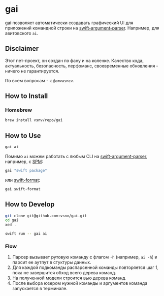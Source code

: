 # gai

gai позволяет автоматически создавать графический UI для приложений командной строки на [swift-argument-parser](https://github.com/apple/swift-argument-parser). Например, для авитовского `ai`.

## Disclaimer

Этот пет-проект, он создан по фану и на коленке. Качество кода, актуальность, безопасность, перфоманс, своевременные обновления - ничего не гарантируется.

По всем вопросам - к `@amvasnev`.

## How to Install

### Homebrew

``` Bash
brew install vsnv/repo/gai
```

## How to Use

``` Bash
gai ai
```

Помимо `ai` можем работать с любым CLI на [swift-argument-parser](https://github.com/apple/swift-argument-parser), например, с [SPM](https://github.com/apple/swift-package-manager/):

``` Bash
gai "swift package"
```

или [swift-format](https://github.com/apple/swift-format/):

``` Bash
gai swift-format
```

## How to Develop

``` Bash
git clone git@github.com:vsnv/gai.git
cd gai
xed .
```

``` Bash
swift run -- gai ai
```

### Flow

1. Парсер вызывает рутовую команду с флагом `-h` (например, `ai -h`) и парсит ее аутпут в стуктуры данных.
2. Для каждой подкоманды распарсенной команды повторяется шаг 1, пока не завершится обход всего дерева команд.
3. На полученной модели строится вью дерева команд.
4. После выбора юзером нужной команды и аргументов команда запускается в терминале.
